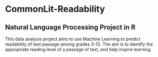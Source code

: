 # CommonLit-Readability 
## Natural Language Processing Project in R
This data analysis project aims to use Machine Learning to predict readability of text passage among grades 3-12. The aim is to identify the appropriate reading level of a passage of text, and help inspire learning. 

